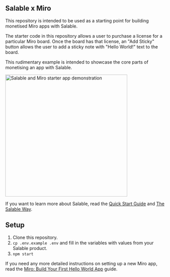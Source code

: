## Salable x Miro

This repository is intended to be used as a starting point for building monetised Miro apps with Salable.

The starter code in this repository allows a user to purchase a license for a particular Miro board. Once the board has that license, an "Add Sticky" button allows the user to add a sticky note with "Hello World!" text to the board.

This rudimentary example is intended to showcase the core parts of monetising an app with Salable.

<img width="383" alt="Salable and Miro starter app demonstration" src="https://github.com/Salable/salable-miro-starter/assets/8593744/ebffca1c-40dd-48fc-8670-d41d844f6e32">

If you want to learn more about Salable, read the [Quick Start Guide](https://docs.salable.app/docs/quick-start-guide) and [The Salable Way](https://docs.salable.app/docs/the-salable-way).

## Setup

1. Clone this repository.
2. `cp .env.example .env` and fill in the variables with values from your
   Salable product.
3. `npm start`

If you need any more detailed instructions on setting up a new Miro app, read the [Miro: Build Your First Hello World App](https://developers.miro.com/docs/build-your-first-hello-world-app) guide.
